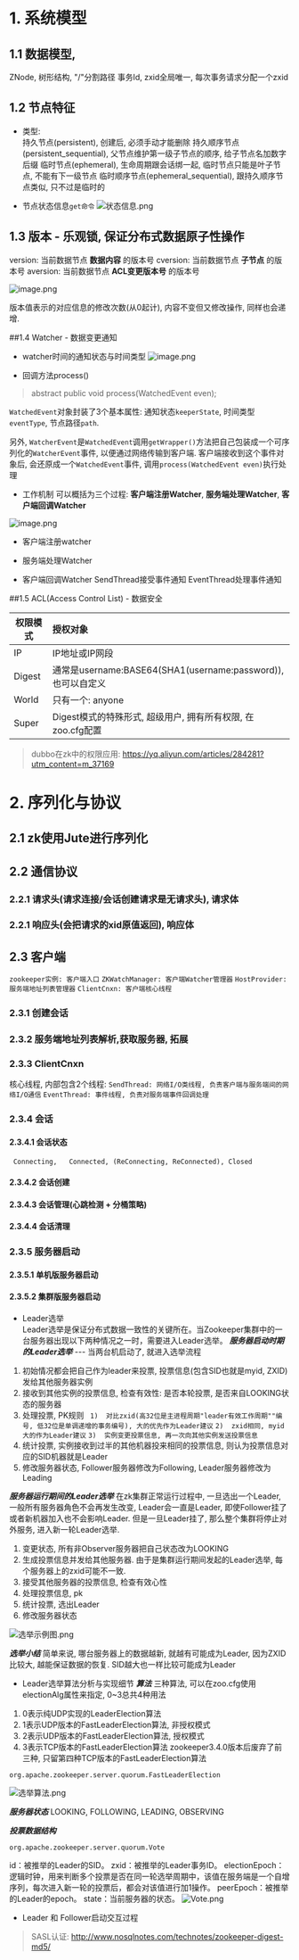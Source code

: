 
<!-- toc -->

# 1. 系统模型
## 1.1 数据模型, 
  ZNode, 树形结构, "/"分割路径
  事务Id, zxid全局唯一, 每次事务请求分配一个zxid
## 1.2 节点特征
  * 类型:  
持久节点(persistent), 创建后, 必须手动才能删除
持久顺序节点(persistent_sequential), 父节点维护第一级子节点的顺序, 给子节点名加数字后缀
临时节点(ephemeral), 生命周期跟会话绑一起, 临时节点只能是叶子节点, 不能有下一级节点
临时顺序节点(ephemeral_sequential), 跟持久顺序节点类似, 只不过是临时的

  * 节点状态信息```get命令```
![状态信息.png](https://upload-images.jianshu.io/upload_images/4039130-235f64208f3d4f5f.png?imageMogr2/auto-orient/strip%7CimageView2/2/w/1240)


## 1.3 版本 - 乐观锁, 保证分布式数据原子性操作
version: 当前数据节点 **数据内容** 的版本号
cversion: 当前数据节点 **子节点** 的版本号
aversion: 当前数据节点 **ACL变更版本号** 的版本号

![image.png](https://upload-images.jianshu.io/upload_images/4039130-20c7d117ef3ca1e5.png?imageMogr2/auto-orient/strip%7CimageView2/2/w/1240)


版本值表示的对应信息的修改次数(从0起计), 内容不变但又修改操作, 同样也会递增.

##1.4 Watcher - 数据变更通知

* watcher时间的通知状态与时间类型      ![image.png](https://upload-images.jianshu.io/upload_images/4039130-5cb4411dde12e38e.png?imageMogr2/auto-orient/strip%7CimageView2/2/w/1240)

* 回调方法process()
> abstract public void process(WatchedEvent even);

`WatchedEvent`对象封装了3个基本属性: 通知状态`keeperState`, 时间类型`eventType`, 节点路径`path`.

另外, `WatcherEvent`是`WatchedEvent`调用`getWrapper()`方法把自己包装成一个可序列化的`WatcherEvent`事件, 以便通过网络传输到客户端. 客户端接收到这个事件对象后, 会还原成一个`WatchedEvent`事件, 调用`process(WatchedEvent even)`执行处理

* 工作机制
可以概括为三个过程: **客户端注册Watcher**, **服务端处理Watcher**, **客户端回调Watcher**

![image.png](https://upload-images.jianshu.io/upload_images/4039130-6959c83af628124e.png?imageMogr2/auto-orient/strip%7CimageView2/2/w/1240)


* 客户端注册watcher



* 服务端处理Watcher


* 客户端回调Watcher
SendThread接受事件通知
EventThread处理事件通知




##1.5 ACL(Access Control List) - 数据安全

权限模式|授权对象
---|:--|
IP|IP地址或IP网段
Digest|通常是username:BASE64(SHA1(username:password)), 也可以自定义
World|只有一个: anyone
Super|Digest模式的特殊形式, 超级用户, 拥有所有权限, 在zoo.cfg配置

> dubbo在zk中的权限应用: https://yq.aliyun.com/articles/284281?utm_content=m_37169

# 2. 序列化与协议
## 2.1  zk使用Jute进行序列化

## 2.2 通信协议
### 2.2.1 请求头(请求连接/会话创建请求是无请求头), 请求体
### 2.2.1 响应头(会把请求的xid原值返回), 响应体

## 2.3 客户端
``zookeeper实例: 客户端入口``
``ZKWatchManager: 客户端Watcher管理器``
``HostProvider: 服务端地址列表管理器``
``ClientCnxn: 客户端核心线程``

### 2.3.1 创建会话
### 2.3.2 服务端地址列表解析,获取服务器, 拓展
### 2.3.3 ClientCnxn 
  核心线程, 内部包含2个线程: 
    ``SendThread: 网络I/O类线程, 负责客户端与服务端间的网络I/O通信``
    ``EventThread: 事件线程, 负责对服务端事件回调处理``

### 2.3.4 会话 
#### 2.3.4.1 会话状态
`` Connecting,   Connected, (ReConnecting, ReConnected), Closed``
#### 2.3.4.2 会话创建
#### 2.3.4.3 会话管理(心跳检测 + 分桶策略)
#### 2.3.4.4 会话清理

### 2.3.5 服务器启动 
#### 2.3.5.1 单机版服务器启动
#### 2.3.5.2 集群版服务器启动
* Leader选举    
Leader选举是保证分布式数据一致性的关键所在。当Zookeeper集群中的一台服务器出现以下两种情况之一时，需要进入Leader选举。
***服务器启动时期的Leader选举*** --- 当两台机启动了, 就进入选举流程
 
1. 初始情况都会把自己作为leader来投票, 投票信息(包含SID也就是myid, ZXID)发给其他服务器实例
2. 接收到其他实例的投票信息, 检查有效性: 是否本轮投票, 是否来自LOOKING状态的服务器
3. 处理投票, PK规则
 ` 1)  对比zxid(高32位是主进程周期"leader有效工作周期""编号, 低32位是单调递增的事务编号), 大的优先作为Leader建议`
 ` 2)  zxid相同, myid大的作为Leader建议 `
 ` 3)  实例变更投票信息, 再一次向其他实例发送投票信息 `
4. 统计投票, 实例接收到过半的其他机器投来相同的投票信息, 则认为投票信息对应的SID机器就是Leader
5. 修改服务器状态, Follower服务器修改为Following, Leader服务器修改为Leading

***服务器运行期间的Leader选举***
在zk集群正常运行过程中, 一旦选出一个Leader, 一般所有服务器角色不会再发生改变, Leader会一直是Leader, 即使Follower挂了或者新机器加入也不会影响Leader. 但是一旦Leader挂了, 那么整个集群将停止对外服务, 进入新一轮Leader选举.
1. 变更状态, 所有非Observer服务器把自己状态改为LOOKING
2. 生成投票信息并发给其他服务器. 由于是集群运行期间发起的Leader选举, 每个服务器上的zxid可能不一致.
3. 接受其他服务器的投票信息, 检查有效心性
4. 处理投票信息, pk
5. 统计投票, 选出Leader
6. 修改服务器状态

![选举示例图.png](https://upload-images.jianshu.io/upload_images/4039130-31702f627b8def33.png?imageMogr2/auto-orient/strip%7CimageView2/2/w/1240)


***选举小结***
简单来说, 哪台服务器上的数据越新, 就越有可能成为Leader, 因为ZXID比较大, 越能保证数据的恢复.  SID越大也一样比较可能成为Leader

* Leader选举算法分析与实现细节
***算法***
三种算法, 可以在zoo.cfg使用electionAlg属性来指定, 0~3总共4种用法
1. 0表示纯UDP实现的LeaderElection算法
2. 1表示UDP版本的FastLeaderElection算法, 非授权模式
1. 2表示UDP版本的FastLeaderElection算法, 授权模式
1. 3表示TCP版本的FastLeaderElection算法
zookeeper3.4.0版本后废弃了前三种, 只留第四种TCP版本的FastLeaderElection算法
``` 
org.apache.zookeeper.server.quorum.FastLeaderElection
```
![选举算法.png](https://upload-images.jianshu.io/upload_images/4039130-f6b217b7afa25ad1.png?imageMogr2/auto-orient/strip%7CimageView2/2/w/1240)


***服务器状态***
LOOKING, FOLLOWING, LEADING, OBSERVING

***投票数据结构***
``` 
org.apache.zookeeper.server.quorum.Vote 
```
id：被推举的Leader的SID。
zxid：被推举的Leader事务ID。
electionEpoch：逻辑时钟，用来判断多个投票是否在同一轮选举周期中，该值在服务端是一个自增序列，每次进入新一轮的投票后，都会对该值进行加1操作。
peerEpoch：被推举的Leader的epoch。
state：当前服务器的状态。
![Vote.png](https://upload-images.jianshu.io/upload_images/4039130-f36e0cbdde0c76de.png?imageMogr2/auto-orient/strip%7CimageView2/2/w/1240)


* Leader 和 Follower启动交互过程



> SASL认证: http://www.nosqlnotes.com/technotes/zookeeper-digest-md5/






